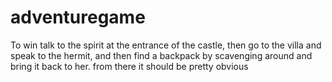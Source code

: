 # adventuregame
To win talk to the spirit at the entrance of the castle, then go to the villa and speak to the hermit, and then find a backpack by scavenging around and bring it back to her. from there it should be pretty obvious
